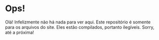 # Ops!

Olá! Infelizmente não há nada para ver aqui. Este repositório é somente para os arquivos do site. Eles estão compilados, portanto ilegíveis. Sorry, até a próxima!
